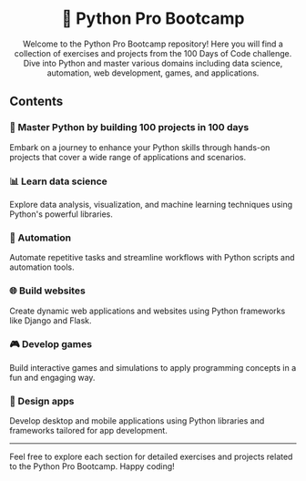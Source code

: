 <h1 align="center">🐍 Python Pro Bootcamp</h1>

<p align="center">Welcome to the Python Pro Bootcamp repository! Here you will find a collection of exercises and projects from the 100 Days of Code challenge. Dive into Python and master various domains including data science, automation, web development, games, and applications.</p>

## Contents

### 🚀 Master Python by building 100 projects in 100 days

Embark on a journey to enhance your Python skills through hands-on projects that cover a wide range of applications and scenarios.

### 📊 Learn data science

Explore data analysis, visualization, and machine learning techniques using Python's powerful libraries.

### 🤖 Automation

Automate repetitive tasks and streamline workflows with Python scripts and automation tools.

### 🌐 Build websites

Create dynamic web applications and websites using Python frameworks like Django and Flask.

### 🎮 Develop games

Build interactive games and simulations to apply programming concepts in a fun and engaging way.

### 📱 Design apps

Develop desktop and mobile applications using Python libraries and frameworks tailored for app development.

---

Feel free to explore each section for detailed exercises and projects related to the Python Pro Bootcamp. Happy coding!
